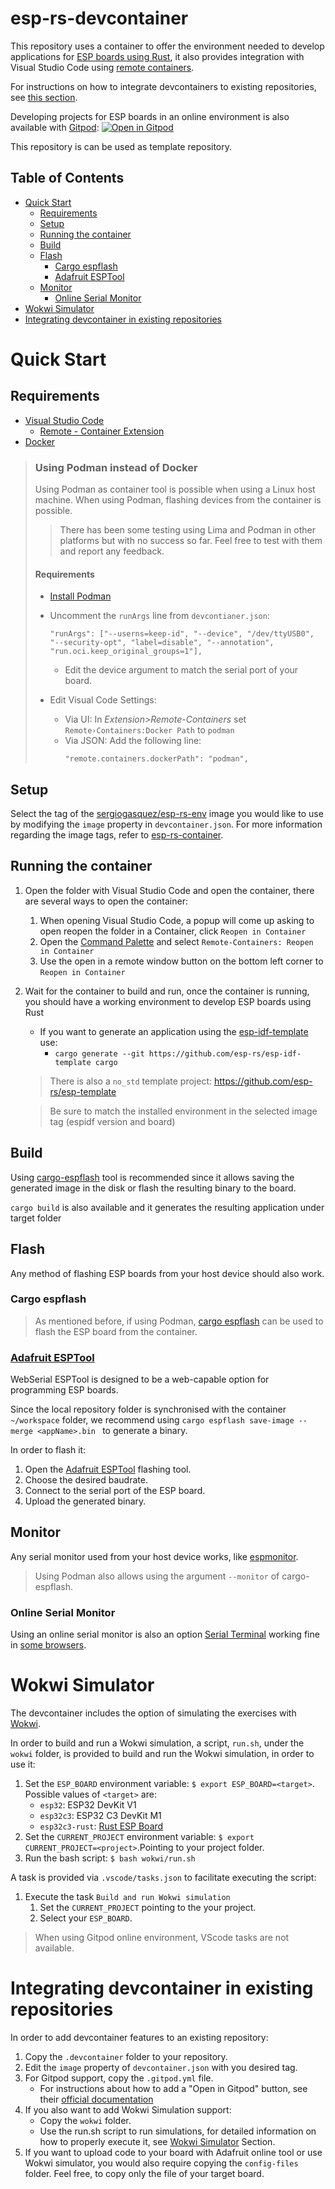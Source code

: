 # esp-rs-devcontainer

This repository uses a container to offer the environment needed to develop applications for [ESP
boards using Rust](https://github.com/esp-rs), it also provides integration with Visual Studio Code using [remote containers](https://code.visualstudio.com/docs/remote/containers).

For instructions on how to integrate devcontainers to existing repositories, see
[this section](#integrating-devcontainer-in-existing-repositories).

Developing projects for ESP boards in an online environment is also available with [Gitpod](https://www.gitpod.io/):
[![Open in Gitpod](https://gitpod.io/button/open-in-gitpod.svg)](https://gitpod.io/github.com/SergioGasquez/esp-rs-devcontainer/)

This repository is can be used as template repository.

## Table of Contents

- [Quick Start](#quick-start)
  - [Requirements](#requirements)
  - [Setup](#setup)
  - [Running the container](#running-the-container)
  - [Build](#build)
  - [Flash](#flash)
    - [Cargo espflash](#cargo-espflash)
    - [Adafruit ESPTool](#adafruit-esptool)
  - [Monitor](#monitor)
    - [Online Serial Monitor](#online-serial-monitor)
- [Wokwi Simulator](#wokwi-simulator)
- [Integrating devcontainer in existing repositories](#integrating-devcontainer-in-existing-repositories)

# Quick Start

## Requirements

- [Visual Studio Code](https://code.visualstudio.com/download)
  - [Remote - Container Extension](https://marketplace.visualstudio.com/items?itemName=ms-vscode-remote.remote-containers)
- [Docker](https://docs.docker.com/get-docker/)
> ### Using Podman instead of Docker
> Using Podman as container tool is possible when using a Linux host machine.
> When using Podman, flashing devices from the container is possible.
>
> > There has been some testing using Lima and Podman in other platforms but with
> > no success so far. Feel free to test with them and report any feedback.
> #### Requirements
>   - [Install Podman](https://podman.io/getting-started/installation)
>   -  Uncomment the `runArgs` line from `devcontianer.json`:
>
>       ```
>       "runArgs": ["--userns=keep-id", "--device", "/dev/ttyUSB0", "--security-opt", "label=disable", "--annotation", "run.oci.keep_original_groups=1"],
>       ```
>      - Edit the device argument to match the serial port of your board.
>   - Edit Visual Code Settings:
>     -  Via UI: In _Extension>Remote-Containers_ set `Remote›Containers:Docker Path`
>   to `podman`
>     -  Via JSON: Add the following line:
>         ```
>         "remote.containers.dockerPath": "podman",
>         ```

## Setup

Select the tag of the [sergiogasquez/esp-rs-env](https://hub.docker.com/repository/docker/sergiogasquez/esp-rs-env)
image you would like to use by modifying the `image` property in
`devcontainer.json`.
For more information regarding the image tags, refer to [esp-rs-container](https://github.com/SergioGasquez/esp-rs-container).


## Running the container

1. Open the folder with Visual Studio Code and open the container, there are
   several ways to open the container:
   1. When opening Visual Studio Code, a popup will come up asking to open reopen the folder in a Container, click `Reopen in Container`
   1. Open the [Command Palette](https://code.visualstudio.com/docs/getstarted/userinterface#_command-palette) and select `Remote-Containers: Reopen in Container`
   2. Use the open in a remote window button on the bottom left corner to
   `Reopen in Container`
2. Wait for the container to build and run, once the container is running, you
   should have a working environment to develop ESP boards using Rust
   - If you want to generate an application using the [esp-idf-template](https://github.com/esp-rs/esp-idf-template) use:
     - `cargo generate --git https://github.com/esp-rs/esp-idf-template cargo`
    > There is also a `no_std` template project: https://github.com/esp-rs/esp-template

    > Be sure to match the installed environment in the selected image tag (espidf version and board)

## Build

Using [cargo-espflash](https://github.com/esp-rs/espflash) tool is recommended
since it allows saving the generated image in the disk or flash the resulting binary
to the board.

`cargo build` is also available and it generates the resulting application under
target folder

## Flash
Any method of flashing ESP boards from your host device should also work.

### Cargo espflash

> As mentioned before, if using Podman, [cargo espflash](https://github.com/esp-rs/espflash/tree/master/cargo-espflash) can be used to flash the ESP board from the container.
### [Adafruit ESPTool](https://adafruit.github.io/Adafruit_WebSerial_ESPTool/)
WebSerial ESPTool is designed to be a web-capable option for programming ESP boards.

Since the local repository folder is synchronised with the container `~/workspace` folder, we recommend using `cargo espflash save-image --merge <appName>.bin ` to generate a binary.

In order to flash it:
1. Open the [Adafruit ESPTool](https://adafruit.github.io/Adafruit_WebSerial_ESPTool/) flashing tool.
2. Choose the desired baudrate.
3. Connect to the serial port of the ESP board.
4. Upload the generated binary.

## Monitor

Any serial monitor used from your host device works, like [espmonitor](https://github.com/esp-rs/espmonitor).

> Using Podman also allows using the argument `--monitor` of cargo-espflash.

### Online Serial Monitor

Using an online serial monitor is also an option [Serial Terminal](https://serial.huhn.me/) working fine in [some browsers](https://developer.mozilla.org/en-US/docs/Web/API/Serial#browser_compatibility).

# Wokwi Simulator

The devcontainer includes the option of simulating the exercises with [Wokwi](https://wokwi.com/).

In order to build and run a Wokwi simulation, a script, `run.sh`, under the
`wokwi` folder, is provided to build and run the Wokwi simulation, in order
to use it:
1. Set the `ESP_BOARD` environment variable:
   `$ export ESP_BOARD=<target>`. Possible values of `<target>` are:
   - `esp32`: ESP32 DevKit V1
   - `esp32c3`: ESP32 C3 DevKit M1
   - `esp32c3-rust`: [Rust ESP Board](https://github.com/esp-rs/esp-rust-board)
2. Set the `CURRENT_PROJECT` environment variable:
   `$ export CURRENT_PROJECT=<project>`.Pointing to your project folder.
3. Run the bash script: `$ bash wokwi/run.sh`

A task is provided via `.vscode/tasks.json` to facilitate executing the script:
1. Execute the task `Build and run Wokwi simulation`
   1. Set the `CURRENT_PROJECT` pointing to the your project.
   2. Select your `ESP_BOARD`.


> When using Gitpod online environment, VScode tasks are not available.

# Integrating devcontainer in existing repositories

In order to add devcontainer features to an existing repository:
1. Copy the `.devcontainer` folder to your repository.
2. Edit the `image` property of `devcontainer.json` with you desired tag.
3. For Gitpod support, copy the `.gitpod.yml` file.
   - For instructions about how to add a "Open in Gitpod" button, see their
      [official documentation](https://www.gitpod.io/docs/getting-started#open-in-gitpod-button)
4. If you also want to add Wokwi Simulation support:
   - Copy the `wokwi` folder.
   - Use the run.sh script to run simulations, for detailed information on how
  to properly execute it, see [Wokwi Simulator](#wokwi-simulator) Section.
5. If you want to upload code to your board with Adafruit online tool or use Wokwi
   simulator, you would also require copying the `config-files` folder. Feel free,
   to copy only the file of your target board.
